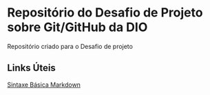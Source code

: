# Repositório do Desafio de Projeto sobre Git/GitHub da DIO
Repositório criado para o Desafio de projeto

## Links Úteis
[Sintaxe Básica Markdown](https://www.markdownguide.org/basic-syntax/)
